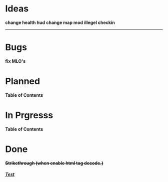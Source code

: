 # Ideas
**change health hud**
**change map mod**
**illegel checkin**
****
# Bugs
**fix MLO's**
# Planned
**Table of Contents**
# In Prgresss
**Table of Contents**
# Done
**<s>Strikethrough (when enable html tag decode.)</s>**

##### [Test]()

